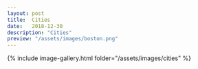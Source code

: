 ```yaml
---
layout: post
title:  Cities
date:   2018-12-30
description: "Cities"
preview: "/assets/images/boston.png"
---
```


{% include image-gallery.html folder="/assets/images/cities" %}

